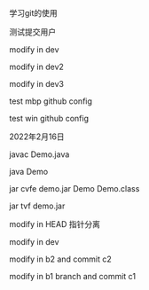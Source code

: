 学习git的使用

测试提交用户

modify in dev

modify in dev2

modify in dev3

test mbp github config

test win github config

2022年2月16日

javac Demo.java

java Demo

jar cvfe demo.jar Demo Demo.class

jar tvf demo.jar


modify in HEAD 指针分离

modify in dev

modify in b2 and commit c2

modify in b1 branch and commit c1